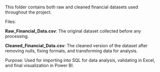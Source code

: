 This folder contains both raw and cleaned financial datasets used throughout the project.

Files:

**Raw_Financial_Data.csv**: The original dataset collected before any processing.

**Cleaned_Financial_Data.csv**: The cleaned version of the dataset after removing nulls, fixing formats, and transforming data for analysis.

Purpose:
Used for importing into SQL for data analysis, validating in Excel, and final visualization in Power BI.


